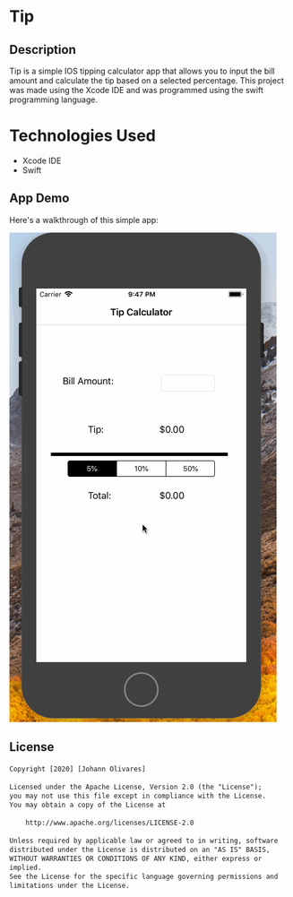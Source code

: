 
# **Tip**

## Description
 Tip is a simple IOS tipping calculator app that allows you to input the bill amount and calculate the tip based on a selected percentage.
 This project was made using the Xcode IDE and was programmed using the swift programming language.
 
# Technologies Used
- Xcode IDE
- Swift

## App Demo
Here's a walkthrough of this simple app:

<img src='tipRecording.gif' title='Video Walkthrough' width='' alt='Video Walkthrough' />


## License

    Copyright [2020] [Johann Olivares]

    Licensed under the Apache License, Version 2.0 (the "License");
    you may not use this file except in compliance with the License.
    You may obtain a copy of the License at

        http://www.apache.org/licenses/LICENSE-2.0

    Unless required by applicable law or agreed to in writing, software
    distributed under the License is distributed on an "AS IS" BASIS,
    WITHOUT WARRANTIES OR CONDITIONS OF ANY KIND, either express or implied.
    See the License for the specific language governing permissions and
    limitations under the License.
